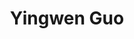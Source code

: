 ---
# Display name

title: Yingwen Guo
user_groups: ["Current Post-Doc"]



organizations:
- name: 2019.12- 

Interests:
- Numerical Solution of Partial Differential Equation，Computation and Simulation of Particle Fluid Dynamics

---
